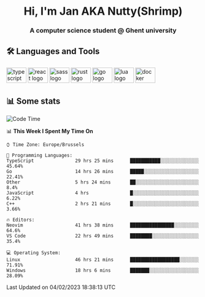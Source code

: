 <h1 align="center">Hi, I'm Jan AKA Nutty(Shrimp)</h1>
<h3 align="center">A computer science student @ Ghent university</h3>

<h2 align="left">🛠️ Languages and Tools</h2>

###

<div align="left">
  <img src="https://cdn.jsdelivr.net/gh/devicons/devicon/icons/typescript/typescript-original.svg" height="40" width="52" alt="typescript logo"  />
  <img src="https://cdn.jsdelivr.net/gh/devicons/devicon/icons/react/react-original.svg" height="40" width="52" alt="react logo"  />
  <img src="https://cdn.jsdelivr.net/gh/devicons/devicon/icons/sass/sass-original.svg" height="40" width="52" alt="sass logo"  />
  <img src="https://cdn.jsdelivr.net/gh/devicons/devicon/icons/rust/rust-plain.svg" height="40" width="52" alt="rust logo"  />
  <img src="https://cdn.jsdelivr.net/gh/devicons/devicon/icons/go/go-original.svg" height="40" width="52" alt="go logo"  />
  <img src="https://cdn.jsdelivr.net/gh/devicons/devicon/icons/lua/lua-original.svg" height="40" width="52" alt="lua logo"  />
  <img src="https://cdn.jsdelivr.net/gh/devicons/devicon/icons/docker/docker-original.svg" height="40" width="52" alt="docker logo"  />
</div>

<h2>📊 Some stats</h2>

<!--START_SECTION:waka-->
![Code Time](http://img.shields.io/badge/Code%20Time-2%2C556%20hrs%208%20mins-blue)

📊 **This Week I Spent My Time On** 

```text
⌚︎ Time Zone: Europe/Brussels

💬 Programming Languages: 
TypeScript               29 hrs 25 mins      ███████████░░░░░░░░░░░░░░   45.64% 
Go                       14 hrs 26 mins      █████░░░░░░░░░░░░░░░░░░░░   22.41% 
Other                    5 hrs 24 mins       ██░░░░░░░░░░░░░░░░░░░░░░░   8.4% 
JavaScript               4 hrs               █░░░░░░░░░░░░░░░░░░░░░░░░   6.22% 
C++                      2 hrs 21 mins       █░░░░░░░░░░░░░░░░░░░░░░░░   3.66%

🔥 Editors: 
Neovim                   41 hrs 38 mins      ████████████████░░░░░░░░░   64.6% 
VS Code                  22 hrs 49 mins      ████████░░░░░░░░░░░░░░░░░   35.4%

💻 Operating System: 
Linux                    46 hrs 21 mins      ██████████████████░░░░░░░   71.91% 
Windows                  18 hrs 6 mins       ███████░░░░░░░░░░░░░░░░░░   28.09%

```


 Last Updated on 04/02/2023 18:38:13 UTC
<!--END_SECTION:waka-->
